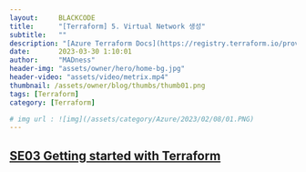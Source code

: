 ```yaml
---
layout:     BLACKCODE
title:      "[Terraform] 5. Virtual Network 생성"
subtitle:   ""
description: "[Azure Terraform Docs](https://registry.terraform.io/providers/hashicorp/azurerm/latest/docs)"
date:       2023-03-30 1:10:01
author:     "MADness"
header-img: "assets/owner/hero/home-bg.jpg"
header-video: "assets/video/metrix.mp4"
thumbnail: /assets/owner/blog/thumbs/thumb01.png
tags: [Terraform]
category: [Terraform]

# img url : ![img](/assets/category/Azure/2023/02/08/01.PNG)
---
```

## [SE03 Getting started with Terraform](https://www.youtube.com/playlist?list=PLm0VCJgNxnpem7FK1GWelwRf777FPnWDs)

